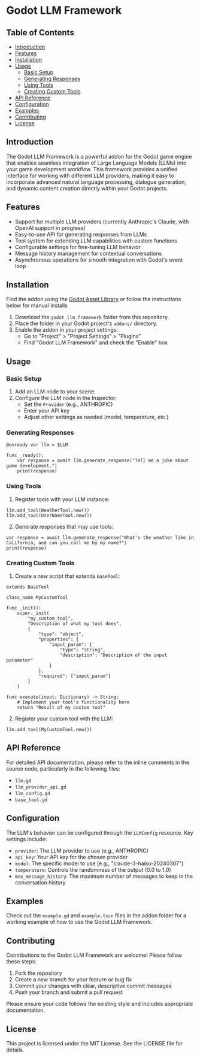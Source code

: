 # Godot LLM Framework

## Table of Contents
- [Introduction](#introduction)
- [Features](#features)
- [Installation](#installation)
- [Usage](#usage)
  - [Basic Setup](#basic-setup)
  - [Generating Responses](#generating-responses)
  - [Using Tools](#using-tools)
  - [Creating Custom Tools](#creating-custom-tools)
- [API Reference](#api-reference)
- [Configuration](#configuration)
- [Examples](#examples)
- [Contributing](#contributing)
- [License](#license)

## Introduction

The Godot LLM Framework is a powerful addon for the Godot game engine that enables seamless integration of Large Language Models (LLMs) into your game development workflow. This framework provides a unified interface for working with different LLM providers, making it easy to incorporate advanced natural language processing, dialogue generation, and dynamic content creation directly within your Godot projects.

## Features

- Support for multiple LLM providers (currently Anthropic's Claude, with OpenAI support in progress)
- Easy-to-use API for generating responses from LLMs
- Tool system for extending LLM capabilities with custom functions
- Configurable settings for fine-tuning LLM behavior
- Message history management for contextual conversations
- Asynchronous operations for smooth integration with Godot's event loop

## Installation

Find the addon using the [Godot Asset Library](https://godotengine.org/asset-library) or follow the instructions below for manual installs

1. Download the `godot_llm_framework` folder from this repository.
2. Place the folder in your Godot project's `addons/` directory.
3. Enable the addon in your project settings:
   - Go to "Project" > "Project Settings" > "Plugins"
   - Find "Godot LLM Framework" and check the "Enable" box

## Usage

### Basic Setup

1. Add an LLM node to your scene.
2. Configure the LLM node in the Inspector:
   - Set the `Provider` (e.g., ANTHROPIC)
   - Enter your API key
   - Adjust other settings as needed (model, temperature, etc.)

### Generating Responses

```gdscript
@onready var llm = $LLM

func _ready():
    var response = await llm.generate_response("Tell me a joke about game development.")
    print(response)
```

### Using Tools

1. Register tools with your LLM instance:

```gdscript
llm.add_tool(WeatherTool.new())
llm.add_tool(UserNameTool.new())
```

2. Generate responses that may use tools:

```gdscript
var response = await llm.generate_response("What's the weather like in California, and can you call me by my name?")
print(response)
```

### Creating Custom Tools

1. Create a new script that extends `BaseTool`:

```gdscript
extends BaseTool

class_name MyCustomTool

func _init():
    super._init(
        "my_custom_tool",
        "Description of what my tool does",
        {
            "type": "object",
            "properties": {
                "input_param": {
                    "type": "string",
                    "description": "Description of the input parameter"
                }
            },
            "required": ["input_param"]
        }
    )

func execute(input: Dictionary) -> String:
    # Implement your tool's functionality here
    return "Result of my custom tool"
```

2. Register your custom tool with the LLM:

```gdscript
llm.add_tool(MyCustomTool.new())
```

## API Reference

For detailed API documentation, please refer to the inline comments in the source code, particularly in the following files:

- `llm.gd`
- `llm_provider_api.gd`
- `llm_config.gd`
- `base_tool.gd`

## Configuration

The LLM's behavior can be configured through the `LLMConfig` resource. Key settings include:

- `provider`: The LLM provider to use (e.g., ANTHROPIC)
- `api_key`: Your API key for the chosen provider
- `model`: The specific model to use (e.g., "claude-3-haiku-20240307")
- `temperature`: Controls the randomness of the output (0.0 to 1.0)
- `max_message_history`: The maximum number of messages to keep in the conversation history

## Examples

Check out the `example.gd` and `example.tscn` files in the addon folder for a working example of how to use the Godot LLM Framework.

## Contributing

Contributions to the Godot LLM Framework are welcome! Please follow these steps:

1. Fork the repository
2. Create a new branch for your feature or bug fix
3. Commit your changes with clear, descriptive commit messages
4. Push your branch and submit a pull request

Please ensure your code follows the existing style and includes appropriate documentation.

## License

This project is licensed under the MIT License. See the LICENSE file for details.
